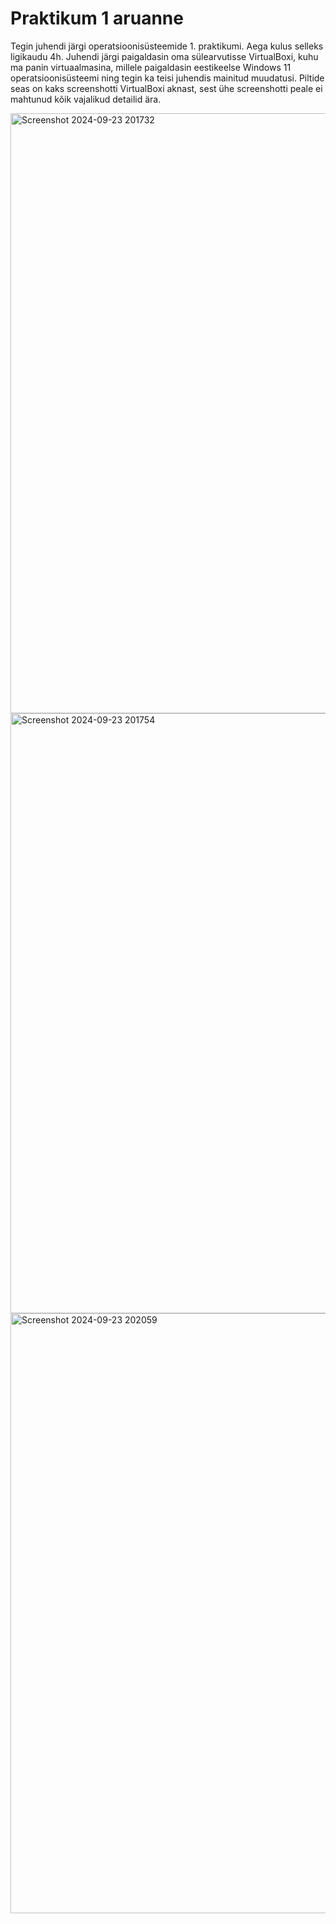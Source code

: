 # Praktikum 1 aruanne

Tegin juhendi järgi operatsioonisüsteemide 1. praktikumi. Aega kulus selleks ligikaudu 4h. Juhendi järgi paigaldasin oma sülearvutisse VirtualBoxi, kuhu ma panin virtuaalmasina, millele paigaldasin eestikeelse Windows 11 operatsioonisüsteemi ning tegin ka teisi juhendis mainitud muudatusi. Piltide seas on kaks screenshotti VirtualBoxi aknast, sest ühe screenshotti peale ei mahtunud kõik vajalikud detailid ära.

<img width="960" alt="Screenshot 2024-09-23 201732" src="https://github.com/user-attachments/assets/19f86b02-ac8f-43b3-95f0-16b11fbdbe53">
<img width="960" alt="Screenshot 2024-09-23 201754" src="https://github.com/user-attachments/assets/b3bfb240-29a2-47fb-b71d-772e5fbf915e">
<img width="960" alt="Screenshot 2024-09-23 202059" src="https://github.com/user-attachments/assets/06d1aa8d-bd72-48a6-ad84-ea9ee95423f2">
